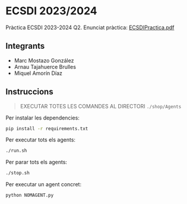 # ECSDI 2023/2024
Pràctica ECSDI 2023-2024 Q2.
Enunciat pràctica: [ECSDIPractica.pdf](https://github.com/ECSDI-2324-Q2/ECSDI/blob/main/ECSDIPractica.pdf)

## Integrants
- Marc Mostazo González
- Arnau Tajahuerce Brulles
- Miquel Amorín Díaz

## Instruccions
> EXECUTAR TOTES LES COMANDES AL DIRECTORI `./shop/Agents`

Per instalar les dependencies:
```sh
pip install -r requirements.txt
```

Per executar tots els agents:
```sh
./run.sh
```

Per parar tots els agents:
```sh
./stop.sh
```

Per executar un agent concret:
```sh
python NOMAGENT.py
```
